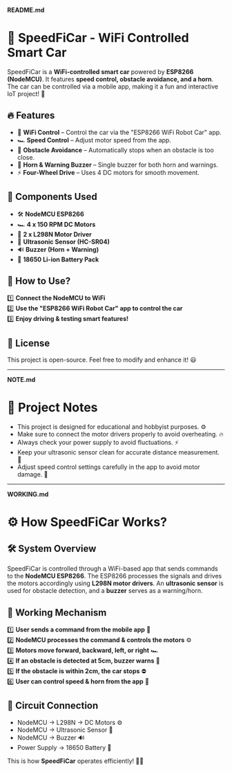 **README.md**  

# 🚗 SpeedFiCar - WiFi Controlled Smart Car  

SpeedFiCar is a **WiFi-controlled smart car** powered by **ESP8266 (NodeMCU)**. It features **speed control, obstacle avoidance, and a horn**. The car can be controlled via a mobile app, making it a fun and interactive IoT project! 🚀  

## 🔥 Features  
- 📡 **WiFi Control** – Control the car via the "ESP8266 WiFi Robot Car" app.  
- 🏎️ **Speed Control** – Adjust motor speed from the app.  
- 🛑 **Obstacle Avoidance** – Automatically stops when an obstacle is too close.  
- 📢 **Horn & Warning Buzzer** – Single buzzer for both horn and warnings.  
- ⚡ **Four-Wheel Drive** – Uses 4 DC motors for smooth movement.  

## 🔧 Components Used  
- 🛠️ **NodeMCU ESP8266**  
- 🏎️ **4 x 150 RPM DC Motors**  
- 🔌 **2 x L298N Motor Driver**  
- 📡 **Ultrasonic Sensor (HC-SR04)**  
- 🔊 **Buzzer (Horn + Warning)**  
- 🔋 **18650 Li-ion Battery Pack**  

## 📲 How to Use?  
1️⃣ **Connect the NodeMCU to WiFi**  
2️⃣ **Use the "ESP8266 WiFi Robot Car" app to control the car**  
3️⃣ **Enjoy driving & testing smart features!**  

## 📜 License  
This project is open-source. Feel free to modify and enhance it! 😃  

---

**NOTE.md**  

# 📝 Project Notes  

- This project is designed for educational and hobbyist purposes. ⚙️  
- Make sure to connect the motor drivers properly to avoid overheating. 🔥  
- Always check your power supply to avoid fluctuations. ⚡  
- Keep your ultrasonic sensor clean for accurate distance measurement. 📏  
- Adjust speed control settings carefully in the app to avoid motor damage. 🚗  

---

**WORKING.md**  

# ⚙️ How SpeedFiCar Works?  

## 🛠️ System Overview  
SpeedFiCar is controlled through a WiFi-based app that sends commands to the **NodeMCU ESP8266**. The ESP8266 processes the signals and drives the motors accordingly using **L298N motor drivers**. An **ultrasonic sensor** is used for obstacle detection, and a **buzzer** serves as a warning/horn.  

## 🚀 Working Mechanism  
1️⃣ **User sends a command from the mobile app** 📡  
2️⃣ **NodeMCU processes the command & controls the motors** ⚙️  
3️⃣ **Motors move forward, backward, left, or right** 🏎️  
4️⃣ **If an obstacle is detected at 5cm, buzzer warns** 🚨  
5️⃣ **If the obstacle is within 2cm, the car stops** ⛔  
6️⃣ **User can control speed & horn from the app** 📢  

## 🔌 Circuit Connection  
- NodeMCU → L298N → DC Motors ⚙️  
- NodeMCU → Ultrasonic Sensor 📏  
- NodeMCU → Buzzer 🔊  
- Power Supply → 18650 Battery 🔋  

This is how **SpeedFiCar** operates efficiently! 🎉🚗  
